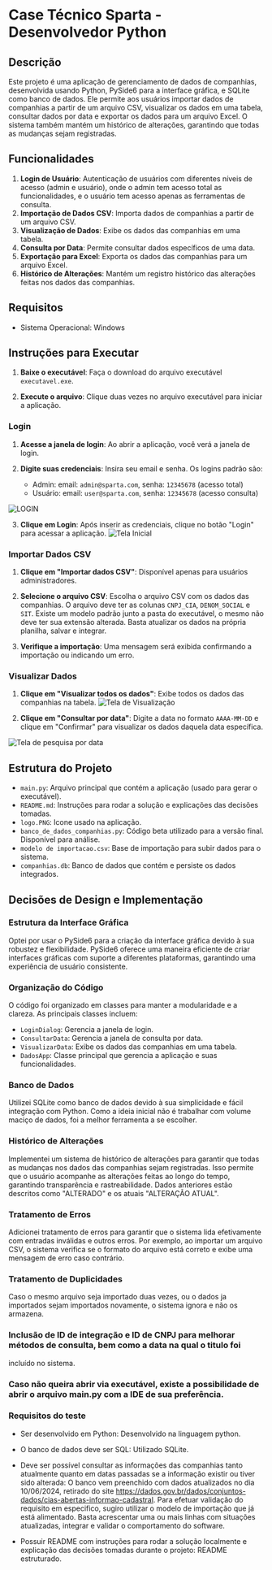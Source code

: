 # Case Técnico Sparta - Desenvolvedor Python

## Descrição

Este projeto é uma aplicação de gerenciamento de dados de companhias, desenvolvida usando Python, PySide6 para a
interface gráfica, e SQLite como banco de dados. Ele permite aos usuários importar dados de companhias a partir de um
arquivo CSV, visualizar os dados em uma tabela, consultar dados por data e exportar os dados para um arquivo Excel.
O sistema também mantém um histórico de alterações, garantindo que todas as mudanças sejam registradas.

## Funcionalidades

1. **Login de Usuário**: Autenticação de usuários com diferentes níveis de acesso (admin e usuário), onde o admin tem
acesso total as funcionalidades, e o usuário tem acesso apenas as ferramentas de consulta.
2. **Importação de Dados CSV**: Importa dados de companhias a partir de um arquivo CSV.
3. **Visualização de Dados**: Exibe os dados das companhias em uma tabela.
4. **Consulta por Data**: Permite consultar dados específicos de uma data.
5. **Exportação para Excel**: Exporta os dados das companhias para um arquivo Excel.
6. **Histórico de Alterações**: Mantém um registro histórico das alterações feitas nos dados das companhias.

## Requisitos

- Sistema Operacional: Windows

## Instruções para Executar

1. **Baixe o executável**: Faça o download do arquivo executável `executavel.exe`.

2. **Execute o arquivo**: Clique duas vezes no arquivo executável para iniciar a aplicação.

### Login

1. **Acesse a janela de login**: Ao abrir a aplicação, você verá a janela de login.

2. **Digite suas credenciais**: Insira seu email e senha. Os logins padrão são:
   - Admin: email: `admin@sparta.com`, senha: `12345678` (acesso total)
   - Usuário: email: `user@sparta.com`, senha: `12345678` (acesso consulta)




![LOGIN](https://github.com/Gui-Setera/CaseTecnicoSparta/assets/148168144/717aa197-2be7-413e-8d8e-82ce268e81da)

3. **Clique em Login**: Após inserir as credenciais, clique no botão "Login" para acessar a aplicação.
![Tela Inicial](https://github.com/Gui-Setera/CaseTecnicoSparta/assets/148168144/f4a17b8e-a1b1-4354-ad5c-8dc5543aa0c2)
   

### Importar Dados CSV

1. **Clique em "Importar dados CSV"**: Disponível apenas para usuários administradores.

2. **Selecione o arquivo CSV**: Escolha o arquivo CSV com os dados das companhias. O arquivo deve ter as
colunas `CNPJ_CIA`, `DENOM_SOCIAL` e `SIT`. Existe um modelo padrão junto a pasta do executável, o mesmo não
deve ter sua extensão alterada. Basta atualizar os dados na própria planilha, salvar e integrar.

3. **Verifique a importação**: Uma mensagem será exibida confirmando a importação ou indicando um erro.

### Visualizar Dados

1. **Clique em "Visualizar todos os dados"**: Exibe todos os dados das companhias na tabela.
   ![Tela de Visualização ](https://github.com/Gui-Setera/CaseTecnicoSparta/assets/148168144/63a4ca0d-0454-42cf-a517-bfaebd53d73f)


3. **Clique em "Consultar por data"**: Digite a data no formato `AAAA-MM-DD` e clique em "Confirmar" para visualizar os
dados daquela data específica.




![Tela de pesquisa por data](https://github.com/Gui-Setera/CaseTecnicoSparta/assets/148168144/366e9c6a-9eae-47c8-879e-78e7d533f6b2)


## Estrutura do Projeto

- `main.py`: Arquivo principal que contém a aplicação (usado para gerar o executável).
- `README.md`: Instruções para rodar a solução e explicações das decisões tomadas.
- `logo.PNG`: Icone usado na aplicação.
- `banco_de_dados_companhias.py`: Código beta utilizado para a versão final. Disponível para análise.
- `modelo de importacao.csv`: Base de importação para subir dados para o sistema.
- `companhias.db`: Banco de dados que contém e persiste os dados integrados.

## Decisões de Design e Implementação

### Estrutura da Interface Gráfica

Optei por usar o PySide6 para a criação da interface gráfica devido à sua robustez e flexibilidade. PySide6 oferece
uma maneira eficiente de criar interfaces gráficas com suporte a diferentes plataformas, garantindo uma experiência de
usuário consistente.

### Organização do Código

O código foi organizado em classes para manter a modularidade e a clareza. As principais classes incluem:

- `LoginDialog`: Gerencia a janela de login.
- `ConsultarData`: Gerencia a janela de consulta por data.
- `VisualizarData`: Exibe os dados das companhias em uma tabela.
- `DadosApp`: Classe principal que gerencia a aplicação e suas funcionalidades.

### Banco de Dados

Utilizei SQLite como banco de dados devido à sua simplicidade e fácil integração com Python. Como a ideia inicial não é
trabalhar com volume maciço de dados, foi a melhor ferramenta a se escolher.

### Histórico de Alterações

Implementei um sistema de histórico de alterações para garantir que todas as mudanças nos dados das companhias sejam
registradas. Isso permite que o usuário acompanhe as alterações feitas ao longo do tempo, garantindo transparência e
rastreabilidade. Dados anteriores estão descritos como "ALTERADO" e os atuais "ALTERAÇÃO ATUAL".

### Tratamento de Erros

Adicionei tratamento de erros para garantir que o sistema lida efetivamente com entradas inválidas e outros erros.
Por exemplo, ao importar um arquivo CSV, o sistema verifica se o formato do arquivo está correto e exibe uma mensagem
de erro caso contrário.

### Tratamento de Duplicidades

Caso o mesmo arquivo seja importado duas vezes, ou o dados ja importados sejam importados novamente, o sistema ignora e
não os armazena.

### Inclusão de ID de integração e ID de CNPJ para melhorar métodos de consulta, bem como a data na qual o titulo foi
incluído no sistema.

### Caso não queira abrir via executável, existe a possibilidade de abrir o arquivo main.py com a IDE de sua preferência.

### Requisitos do teste

- Ser desenvolvido em Python: Desenvolvido na linguagem python.

- O banco de dados deve ser SQL: Utilizado SQLite.

- Deve ser possível consultar as informações das companhias tanto atualmente quanto
em datas passadas se a informação existir ou tiver sido alterada: O banco vem preenchido com dados atualizados no
dia 10/06/2024, retirado do site https://dados.gov.br/dados/conjuntos-dados/cias-abertas-informao-cadastral.
Para efetuar validação do requisito em especifico, sugiro utilizar o modelo de importação que já está alimentado.
Basta acrescentar uma ou mais linhas com situações atualizadas, integrar e validar o comportamento do software.

- Possuir README com instruções para rodar a solução localmente e explicação das
decisões tomadas durante o projeto: README estruturado.

